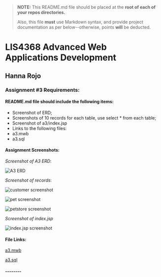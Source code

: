 > **NOTE:** This README.md file should be placed at the **root of each of your repos directories.**
>
>Also, this file **must** use Markdown syntax, and provide project documentation as per below--otherwise, points **will** be deducted.
>

# LIS4368 Advanced Web Applications Development

## Hanna Rojo

### Assignment #3 Requirements:

#### README.md file should include the following items:

- Screenshot of ERD;
- Screenshots of 10 records for each table, use select * from each table;
- Screenshot of a3/index.jsp
- Links to the following files:
- a3.mwb
- a3.sql

>

#### Assignment Screenshots:

*Screenshot of A3 ERD*:

![A3 ERD](https://bitbucket.org/hsr21a726/lis4368/raw/621498eaeba9ccc333b9a676a47b40f5ad6a6114/A3/ERD.png)

*Screenshot of records*:

![customer screenshot](https://bitbucket.org/hsr21a726/lis4368/raw/621498eaeba9ccc333b9a676a47b40f5ad6a6114/A3/customer.png)

![pet screenshot](https://bitbucket.org/hsr21a726/lis4368/raw/621498eaeba9ccc333b9a676a47b40f5ad6a6114/A3/pet.png)

![petstore screenshot](https://bitbucket.org/hsr21a726/lis4368/raw/621498eaeba9ccc333b9a676a47b40f5ad6a6114/A3/petstore.png)

*Screenshot of index.jsp*

![index.jsp screenshot](https://bitbucket.org/hsr21a726/lis4368/raw/621498eaeba9ccc333b9a676a47b40f5ad6a6114/A3/indexjsp.png)


#### File Links:

[a3.mwb](https://bitbucket.org/hsr21a726/lis4368/src/master/A3/a3.mwb)

[a3.sql](https://bitbucket.org/hsr21a726/lis4368/src/master/A3/a3.sql)

#### --------
